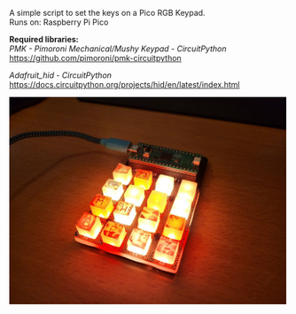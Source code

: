 A simple script to set the keys on a Pico RGB Keypad. </br>
Runs on: Raspberry Pi Pico

<b> Required libraries: </b> </br>
<i> PMK - Pimoroni Mechanical/Mushy Keypad - CircuitPython </i> </br>
https://github.com/pimoroni/pmk-circuitpython

<i> Adafruit_hid - CircuitPython </i> </br>
https://docs.circuitpython.org/projects/hid/en/latest/index.html

<img src="keypad.jpg" alt="Pico RGB Keypad" width="500"/>
